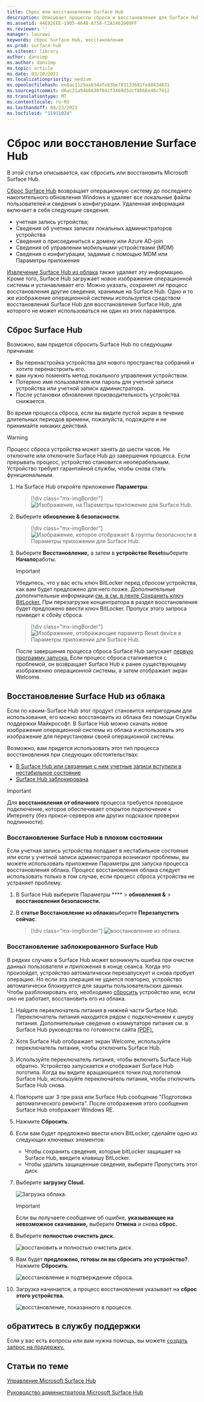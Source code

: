 ```yaml
---
title: Сброс или восстановление Surface Hub
description: Описывает процессы сброса и восстановления для Surface Hub и содержит инструкции.
ms.assetid: 44E82EEE-1905-464B-A758-C2A1463909FF
ms.reviewer: ''
manager: laurawi
keywords: сброс Surface Hub, восстановление
ms.prod: surface-hub
ms.sitesec: library
author: dansimp
ms.author: dansimp
ms.topic: article
ms.date: 03/10/2021
ms.localizationpriority: medium
ms.openlocfilehash: ee8ac1129aab34afeb3be783133681fe80434831
ms.sourcegitcommit: d6ac31a94b6630f04cf3469d5dcf8b66e46c7412
ms.translationtype: MT
ms.contentlocale: ru-RU
ms.lasthandoff: 08/23/2021
ms.locfileid: "11911024"
---
```

# <a name="reset-or-recover-a-surface-hub"></a>Сброс или восстановление Surface Hub

В этой статье описывается, как сбросить или восстановить Microsoft Surface Hub.  

[Сброс Surface Hub](#reset-a-surface-hub) возвращает операционную систему до последнего накопительного обновления Windows и удаляет все локальные файлы пользователей и сведения о конфигурации. Удаленная информация включает в себя следующие сведения:

- учетная запись устройства;
- Сведения об учетных записях локальных администраторов устройства
- Сведения о присоединиться к домену или Azure AD-join
- Сведения об управлении мобильными устройствами (MDM)
- Сведения о конфигурации, задамые с помощью MDM или Параметры приложения

[Извлечение Surface Hub из облака](#recover-a-surface-hub-from-the-cloud) также удаляет эту информацию. Кроме того, Surface Hub загружает новое изображение операционной системы и устанавливает его. Можно указать, сохраняет ли процесс восстановления другие сведения, хранимые на Surface Hub. Одно и то же изображение [](surface-hub-recovery-tool.md) операционной системы используется средством восстановления Surface Hub для восстановления Surface Hub, для которого не может использоваться ни один из этих параметров.

## <a name="reset-a-surface-hub"></a>Сброс Surface Hub

Возможно, вам придется сбросить Surface Hub по следующим причинам:

- Вы перенастройка устройства для нового пространства собраний и хотите перенастроить его.
- вам нужно поменять метод локального управления устройством.
- Потеряно имя пользователя или пароль для учетной записи устройства или учетной записи администратора.
- После установки обновления производительность устройства снижается.

Во время процесса сброса, если вы видите пустой экран в течение длительных периодов времени, пожалуйста, подождите и не принимайте никаких действий.

> [!WARNING]
> Процесс сброса устройства может занять до шести часов. Не отключите или отключите Surface Hub до завершения процесса. Если прерывать процесс, устройство становится неоперабельным. Устройство требует гарантийной службы, чтобы снова стать функциональным.

1. На Surface Hub откройте приложение **Параметры**.

   > [!div class="mx-imgBorder"]
   > ![Изображение, на Параметры приложение для Surface Hub.](images/sh-settings.png)

2. Выберите **обновление & безопасности**.

   > [!div class="mx-imgBorder"]
   > ![Изображение, которое отображает & группы безопасности в Параметры приложении для Surface Hub.](images/sh-settings-update-security.png)

3. Выберите **Восстановление,** а затем в **устройстве Reset**выберите **Начало**работы.

   > [!IMPORTANT]
   > Убедитесь, что у вас есть ключ BitLocker перед сбросом устройства, как вам будет предложено для него позже. Дополнительные дополнительные информации [см. в см. в ленте Сохранить ключ BitLocker.](save-bitlocker-key-surface-hub.md) При перезагрузке концентратора в раздел восстановления будет предложено ввести ключ BitLocker. Пропуск этого запроса приведет к сбойу сброса.
   
   > [!div class="mx-imgBorder"]
   > ![Изображение, отображающее параметр Reset device в Параметры приложении для Surface Hub.](images/sh-settings-reset-device.png)

   После завершения процесса сброса Surface Hub запускает [первую программу запуска.](first-run-program-surface-hub.md) Если процесс сброса сталкивается с проблемой, он возвращает Surface Hub к ранее существующему изображению операционной системы, а затем отображает экран Welcome.

<span id="cloud-recovery" />

## <a name="recover-a-surface-hub-from-the-cloud"></a>Восстановление Surface Hub из облака

Если по каким-Surface Hub этот продукт становится непригодным для использования, его можно восстановить из облака без помощи Службы поддержки Майкрософт. В Surface Hub можно скачать новое изображение операционной системы из облака и использовать это изображение для переустановки своей операционной системы.

Возможно, вам придется использовать этот тип процесса восстановления при следующих обстоятельствах:

- [В Surface Hub или связанные с ним учетные записи вступили в нестабильное состояние](#recover-a-surface-hub-in-a-bad-state)
- [Surface Hub заблокирована](#recover-a-locked-surface-hub)

>[!IMPORTANT]
>Для **восстановления от облачного** процесса требуется проводное подключение, которое обеспечивает открытое подключение к Интернету (без прокси-серверов или других подсказок проверки подлинности).

### <a name="recover-a-surface-hub-in-a-bad-state"></a>Восстановление Surface Hub в плохом состоянии

Если учетная запись устройства попадает в нестабильное состояние или если у учетной записи администратора возникают проблемы, вы можете использовать приложение Параметры для запуска процесса восстановления облака. Процесс восстановления облака следует использовать [](#reset-a-surface-hub) только в том случае, если процесс сброса устройства не устраняет проблему.

1. В Surface Hub выберите Параметры **** &gt; **обновления &** &gt; **восстановления безопасности.**

2. В **статье Восстановление из облака**выберите **Перезапустить сейчас**.

   > [!div class="mx-imgBorder"]
   > ![восстановление из облака.](images/recover-from-the-cloud.png)

### <a name="recover-a-locked-surface-hub"></a>Восстановление заблокированного Surface Hub

В редких случаях в Surface Hub может возникнуть ошибка при очистке данных пользователя и приложения в конце сеанса. Когда это произойдет, устройство автоматически перезапускует и снова пробует операцию. Но если эта операция не удается повторно, устройство автоматически блокируется для защиты пользовательских данных. Чтобы разблокировать его, необходимо [сбросить](#reset-a-surface-hub) устройство или, если оно не работает, восстановить его из облака.

1. Найдите переключатель питания в нижней части Surface Hub. Переключатель питания находится рядом с подключением к шнуру питания. Дополнительные сведения о коммутаторе питания см. в Surface Hub руководства по готовности сайта [(PDF).](surface-hub-site-readiness-guide.md)

2. Хотя Surface Hub отображает экран Welcome, используйте переключатель питания, чтобы отключить Surface Hub.

3. Используйте переключатель питания, чтобы включить Surface Hub обратно. Устройство запускается и отображает Surface Hub логотипа. Когда вы видите вращающиеся точки под логотипом Surface Hub, используйте переключатель питания, чтобы отключить Surface Hub снова.  

4. Повторите шаг 3 три раза или Surface Hub сообщение "Подготовка автоматического ремонта". После отображения этого сообщения Surface Hub отображает Windows RE.
 
5. Нажмите **Сбросить**. 

6. Если вам будет предложено ввести ключ BitLocker, сделайте одно из следующих ключевых элементов:
   - Чтобы сохранить сведения, которые bitLocker защищает на Surface Hub, введите клавишу BitLocker.
   - Чтобы удалить защищенные сведения, выберите Пропустить этот диск

7. Выберите **загрузку Cloud.** 

   ![Загрузка облака.](images/recover-cloud-download.png)

   >[!IMPORTANT]
   >Если вы получаете сообщение об ошибке, **указывающее на невозможное скачивание,** выберите **Отмена** и снова **сброс.**

8. Выберите **полностью очистить диск.**
 
   ![восстановить и полностью очистить диск.](images/recover-fully-clean-drive.png)

9. Вам будет **предложено, готовы ли вы сбросить это устройство?**. Нажмите **Сбросить**. 
   
   ![восстановление и подтверждение сброса.](images/recover-confirm-reset.png)

10. Загрузка начинается, а процесс восстановления указывает на **сброс этого устройства.**

    ![восстановление, показанного в процессе.](images/recover-in-progress.png)

## <a name="contact-support"></a>обратитесь в службу поддержки

Если у вас есть вопросы или вам нужна помощь, вы можете [создать запрос на поддержку.](https://support.microsoft.com/supportforbusiness/productselection)


## <a name="related-topics"></a>Статьи по теме

[Управление Microsoft Surface Hub](manage-surface-hub.md)

[Руководство администратора Microsoft Surface Hub](surface-hub-administrators-guide.md)
